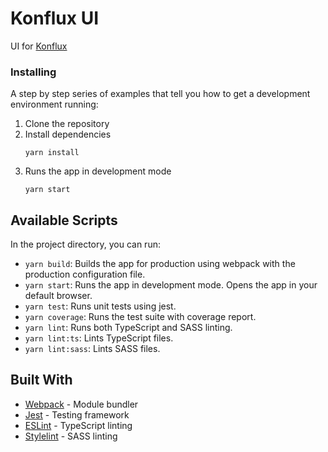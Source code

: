# Konflux UI

UI for [Konflux](https://github.com/konflux-ci/konflux-ci)

### Installing

A step by step series of examples that tell you how to get a development environment running:

1. Clone the repository
2. Install dependencies
   ```
   yarn install
   ```
3. Runs the app in development mode
    ```
    yarn start
    ```

## Available Scripts

In the project directory, you can run:

* `yarn build`: Builds the app for production using webpack with the production configuration file.
* `yarn start`: Runs the app in development mode. Opens the app in your default browser.
* `yarn test`: Runs unit tests using jest.
* `yarn coverage`: Runs the test suite with coverage report. 
* `yarn lint`: Runs both TypeScript and SASS linting.
* `yarn lint:ts`: Lints TypeScript files.
* `yarn lint:sass`: Lints SASS files.

## Built With

* [Webpack](https://webpack.js.org/) - Module bundler
* [Jest](https://jestjs.io/) - Testing framework
* [ESLint](https://eslint.org/) - TypeScript linting
* [Stylelint](https://stylelint.io/) - SASS linting
